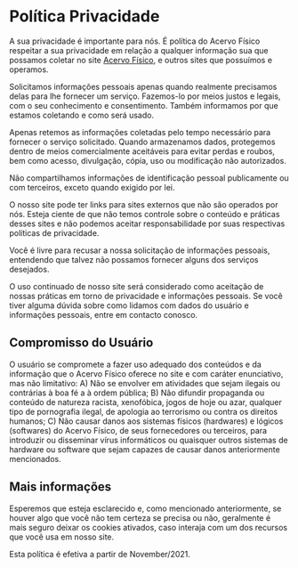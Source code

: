 # Política Privacidade

A sua privacidade é importante para nós. É política do Acervo Físico respeitar a sua privacidade em relação a qualquer informação sua que possamos coletar no site [Acervo Físico](https://github.com/jeffpontocom/acervo_fisico), e outros sites que possuímos e operamos.

Solicitamos informações pessoais apenas quando realmente precisamos delas para lhe fornecer um serviço. Fazemos-lo por meios justos e legais, com o seu conhecimento e consentimento. Também informamos por que estamos coletando e como será usado.

Apenas retemos as informações coletadas pelo tempo necessário para fornecer o serviço solicitado. Quando armazenamos dados, protegemos dentro de meios comercialmente aceitáveis ​​para evitar perdas e roubos, bem como acesso, divulgação, cópia, uso ou modificação não autorizados.

Não compartilhamos informações de identificação pessoal publicamente ou com terceiros, exceto quando exigido por lei.

O nosso site pode ter links para sites externos que não são operados por nós. Esteja ciente de que não temos controle sobre o conteúdo e práticas desses sites e não podemos aceitar responsabilidade por suas respectivas políticas de privacidade.

Você é livre para recusar a nossa solicitação de informações pessoais, entendendo que talvez não possamos fornecer alguns dos serviços desejados.

O uso continuado de nosso site será considerado como aceitação de nossas práticas em torno de privacidade e informações pessoais. Se você tiver alguma dúvida sobre como lidamos com dados do usuário e informações pessoais, entre em contacto conosco.

## Compromisso do Usuário

O usuário se compromete a fazer uso adequado dos conteúdos e da informação que o Acervo Físico oferece no site e com caráter enunciativo, mas não limitativo:
    A) Não se envolver em atividades que sejam ilegais ou contrárias à boa fé a à ordem pública;
    B) Não difundir propaganda ou conteúdo de natureza racista, xenofóbica, jogos de hoje ou azar, qualquer tipo de pornografia ilegal, de apologia ao terrorismo ou contra os direitos humanos;
    C) Não causar danos aos sistemas físicos (hardwares) e lógicos (softwares) do Acervo Físico, de seus fornecedores ou terceiros, para introduzir ou disseminar vírus informáticos ou quaisquer outros sistemas de hardware ou software que sejam capazes de causar danos anteriormente mencionados.

## Mais informações

Esperemos que esteja esclarecido e, como mencionado anteriormente, se houver algo que você não tem certeza se precisa ou não, geralmente é mais seguro deixar os cookies ativados, caso interaja com um dos recursos que você usa em nosso site.

Esta política é efetiva a partir de November/2021.
